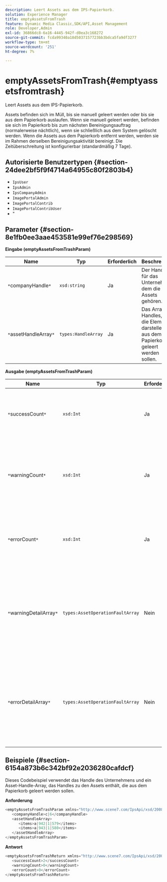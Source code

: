 ```yaml
---
description: Leert Assets aus dem IPS-Papierkorb.
solution: Experience Manager
title: emptyAssetsFromTrash
feature: Dynamic Media Classic,SDK/API,Asset Management
role: Developer,Admin
exl-id: 36866dc8-6a16-4445-942f-d0ea3c168272
source-git-commit: fcda99340a18d5037157723bb3bdca5fa9df3277
workflow-type: tm+mt
source-wordcount: '251'
ht-degree: 7%

---
```


# emptyAssetsFromTrash{#emptyassetsfromtrash}

Leert Assets aus dem IPS-Papierkorb.

Assets befinden sich im Müll, bis sie manuell geleert werden oder bis sie aus dem Papierkorb auslaufen. Wenn sie manuell geleert werden, befinden sie sich im Papierkorb bis zum nächsten Bereinigungsauftrag (normalerweise nächtlich), wenn sie schließlich aus dem System gelöscht werden. Wenn die Assets aus dem Papierkorb entfernt werden, werden sie im Rahmen derselben Bereinigungsaktivität bereinigt. Die Zeitüberschreitung ist konfigurierbar (standardmäßig 7 Tage).

## Autorisierte Benutzertypen {#section-24dee2bf5f9f4714a64955c80f2803b4}

* `IpsUser`
* `IpsAdmin`
* `IpsCompanyAdmin`
* `ImagePortalAdmin`
* `ImagePortalContrib`
* `ImagePortalContribUser`
* &quot;

## Parameter {#section-8e1fb0ee3aae453581e99ef76e298569}

**Eingabe (emptyAssetsFromTrashParam)**

| Name | Typ | Erforderlich | Beschreibung |
|---|---|---|---|
| `*`companyHandle`*` | `xsd:string` | Ja | Der Handle für das Unternehmen, dem die Assets gehören. |
| `*`assetHandleArray`*` | `types:HandleArray` | Ja | Das Array von Handles, die die Elemente darstellen, die aus dem Papierkorb geleert werden sollen. |

**Ausgabe (emptyAssetsFromTrashParam)**

| Name | Typ | Erforderlich | Beschreibung |
|---|---|---|---|
| `*`successCount`*` | `xsd:Int` | Ja | Die Anzahl der Assets, die erfolgreich aus dem Papierkorb geleert wurden. |
| `*`warningCount`*` | `xsd:Int` | Ja | Die Anzahl der Warnungen, die generiert wurden, wenn der Vorgang versucht hat, Assets aus dem Papierkorb zu löschen. |
| `*`errorCount`*` | `xsd:Int` | Ja | Die Anzahl der Fehler, die beim Versuch erzeugt wurden, Assets aus dem Papierkorb zu leeren. |
| `*`warningDetailArray`*` | `types:AssetOperationFaultArray` | Nein | Das Array von Details, die mit den Assets verknüpft sind, die Warnungen generiert haben, wenn der Vorgang versucht hat, sie aus dem Papierkorb zu löschen. |
| `*`errorDetailArray`*` | `types:AssetOperationFaultArray` | Nein | Das Array von Details, die mit den Assets verknüpft sind, die Fehler generiert haben, wenn der Vorgang versucht hat, sie aus dem Papierkorb zu löschen. |

## Beispiele {#section-6154a873b6c342bf92e2036280cafdcf}

Dieses Codebeispiel verwendet das Handle des Unternehmens und ein Asset-Handle-Array, das Handles zu den Assets enthält, die aus dem Papierkorb geleert werden sollen.

**Anforderung**

```java
<emptyAssetsFromTrashParam xmlns="http://www.scene7.com/IpsApi/xsd/2008-01-15">
   <companyHandle>c|6</companyHandle>
   <assetHandleArray>
      <items>a|942|1|579</items>
      <items>a|943|1|580</items>
   </assetHandleArray>
</emptyAssetsFromTrashParam>
```

**Antwort**

```java
<emptyAssetsFromTrashReturn xmlns="http://www.scene7.com/IpsApi/xsd/2008-01-15">
   <successCount>2</successCount>
   <warningCount>0</warningCount>
   <errorCount>0</errorCount>
</emptyAssetsFromTrashReturn>
```

